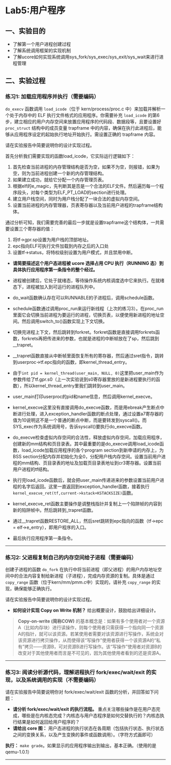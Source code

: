 # Lab5:用户程序
## 一、实验目的

 * 了解第一个用户进程创建过程
 * 了解系统调用框架的实现机制
 * 了解ucore如何实现系统调用sys_fork/sys_exec/sys_exit/sys_wait来进行进程管理

## 二、实验过程

### 练习1: 加载应用程序并执行（需要编码）

`do_execv` 函数调用 `load_icode`（位于 kern/process/proc.c 中）来加载并解析一个处于内存中的 ELF 执行文件格式的应用程序。你需要补充 `load_icode` 的第6步，建立相应的用户内存空间来放置应用程序的代码段、数据段等，且要设置好 `proc_struct` 结构中的成员变量 trapframe 中的内容，确保在执行此进程后，能够从应用程序设定的起始执行地址开始执行。需设置正确的 trapframe 内容。

请在实验报告中简要说明你的设计实现过程。

首先分析我们需要实现的函数load_icode，它实际运行逻辑如下：

1. 首先检查当前进程的内存管理结构是否为空，如果不为空，则报错，如果为空，则为当前进程创建一个新的内存管理结构。
1. 如果建立成功，就给它分配一个内存管理页表。
1. 根据elf的e_magic，先判断其是否是一个合法的ELF文件。然后遍历每一个程序段头，对每个类型为ELF_PT_LOAD的section进行处理。
1. 建立用户栈空间，同时为用户栈分配了一块合法的虚拟内存空间。
1. 设置当前进程的内存管理器，页表寄存器以及当前用户进程的trapframe结构体。

通过分析可知，我们需要完善的最后一步就是设置trapframe这个结构体，一共需要设置三个寄存器的值：

1. 将tf->gpr.sp设置为用户栈的顶部地址。
2. epc指向ELF可执行文件加载到内存之后的入口处
3. 设置tf->status，将特权级别设置为用户模式，并且禁用中断。


- **请简要描述这个用户态进程被 ucore 选择占用 CPU 执行（RUNNING 态）到具体执行应用程序第一条指令的整个经过。**

- 进程被创建后，它处于就绪态，等待操作系统内核调度选中它来执行。在就绪态下，进程被加入到可运行的进程队列中。
- do_wait函数确认存在可以RUNNABLE的子进程后，调用schedule函数。
- schedule函数通过调用proc_run来运行新线程（上次的练习3）。在proc_run里面它会切换当前进程为要运行的进程，切换页表，以便使用新进程的地址空间。然后调用switch_to()函数实现上下文切换。
- 切换完进程上下文，然后跳转到forkret。forkret函数是直接调用forkrets函数，forkrets再把传进来的参数，也就是进程的中断帧放在了sp，然后跳到__trapret。
- __trapret函数直接从中断帧里面恢复所有的寄存器，然后通过sret指令，跳转到userproc->tf.epc指向的函数，即kernel_thread_entry。
- 由于`int pid = kernel_thread(user_main, NULL, 0)`这里把user_main作为参数传给了tf.gpr.s0（上一次实验说到s0寄存器里放的是新进程要执行的函数），所以kernel_thread_entry里我们跳转到user_main。
- user_main打印userproc的pid和name信息，然后调用kernel_execve。
- kernel_execve这里没有直接调用do_execve函数，而是用ebreak产生断点中断进行处理，进入exception_handler函数的断点处理，通过设置a7寄存器的值为10说明这不是一个普通的断点中断，而是要转发到syscall()。而SYS_exec作为系统调用号，告诉syscall()要执行do_execve函数。
- do_execve检查虚拟内存空间的合法性，释放虚拟内存空间，加载应用程序，创建新的mm结构和页目录表。其中最重要的是do_execve调用load_icode函数，load_icode加载应用程序的各个program section到新申请的内存上，为BSS section分配内存并初始化为全0，分配用户栈内存空间。设置当前用户进程的mm结构、页目录表的地址及加载页目录表地址到cr3寄存器。设置当前用户进程的tf结构。
- 执行完load_icode函数后，就会把user_main传递进来的参数设置当前用户进程的名字后返回。这里一直返回到exception_handler函数，接着执行`kernel_execve_ret(tf,current->kstack+KSTACKSIZE)`函数。
- kernel_execve_ret函数主要操作是调整栈指针并复制上一个陷阱帧的内容到新的陷阱帧中。然后跳转到_trapret函数。
- 通过__trapret函数RESTORE_ALL，然后sret跳转到epc指向的函数（tf->epc = elf->e_entry），即用户程序的入口。
- 最后执行应用程序第一条指令。


---


  ### 练习2: 父进程复制自己的内存空间给子进程（需要编码）

创建子进程的函数 `do_fork` 在执行中将当前进程（即父进程）的用户内存地址空间中的合法内容复制给新进程（子进程），完成内存资源的复制。具体是通过 `copy_range` 函数（位于kern/mm/pmm.c中）实现的，请补充 `copy_range` 的实现，确保能够正确执行。

请在实验报告中简要说明你的设计实现过程。

- **如何设计实现 Copy on Write 机制？** 给出概要设计，鼓励给出详细设计。

> **Copy-on-write (简称COW)** 的基本概念是：如果有多个使用者对一个资源A（比如内存块）进行读操作，则每个使用者只需获得一个指向同一个资源A的指针，就可以该资源。若某使用者需要对该资源进行写操作，系统会对该资源进行拷贝操作，从而使得该“写操作”使用者获得一个该资源A的“私有”拷贝——资源B，可对资源B进行写操作。该“写操作”使用者对资源B的改变对于其他使用者而言是不可见的，因为其他使用者看到的还是资源A。

---

### 练习3: 阅读分析源代码，理解进程执行 fork/exec/wait/exit 的实现，以及系统调用的实现（不需要编码）

请在实验报告中简要说明你对 fork/exec/wait/exit 函数的分析，并回答如下问题：

- **请分析 fork/exec/wait/exit 的执行流程。** 重点关注哪些操作是在用户态完成，哪些是在内核态完成？内核态与用户态程序是如何交替执行的？内核态执行结果是如何返回给用户程序的？
- **请给出 core 图：** 用户态进程的执行状态在各周期（包括执行状态、执行状态之间的变换关系，以及产生变换的事件或函数调用）。（字符方式画即可）

**执行：** `make grade`。如果显示的应用程序输出到输出，基本正确。（使用的是 qemu-1.0.1）

---
